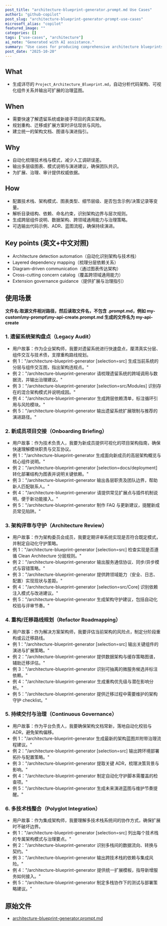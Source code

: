 ```yaml
---
post_title: "architecture-blueprint-generator.prompt.md Use Cases"
author1: "github-copilot"
post_slug: "architecture-blueprint-generator-prompt-use-cases"
microsoft_alias: "copilot"
featured_image: ""
categories: []
tags: ["use-cases", "architecture"]
ai_note: "Generated with AI assistance."
summary: "Use cases for producing comprehensive architecture blueprints from existing codebases with automated analysis, visualization, and governance guidance."
post_date: "2025-10-20"
---
```


<!-- markdownlint-disable MD041 -->

## What

- 生成详尽的 `Project_Architecture_Blueprint.md`，自动分析代码架构、可视化组件关系并输出可扩展的治理蓝图。

## When

- 需要快速了解遗留系统或新接手项目的真实架构。
- 规划重构、迁移或扩展方案时评估现状与风险。
- 建立统一的架构文档、图谱与演进指引。

## Why

- 自动化梳理技术栈与模式，减少人工调研误差。
- 输出多层级图表、模式说明与演进建议，确保团队共识。
- 为扩展、治理、审计提供权威依据。

## How

- 配置技术栈、架构模式、图表类型、细节层级、是否包含示例/决策记录等变量。
- 解析目录结构、依赖、命名约束，识别架构边界与层次规则。
- 生成跨层组件说明、数据架构、跨领域通用能力与治理策略。
- 可选输出代码示例、ADR、蓝图流程，确保持续演进。

## Key points (英文+中文对照)

- Architecture detection automation（自动化识别架构与技术栈）
- Layered dependency mapping（梳理分层依赖关系）
- Diagram-driven communication（通过图表传达架构）
- Cross-cutting concern catalog（覆盖跨领域通用能力）
- Extension governance guidance（提供扩展与治理指引）

## 使用场景

**文件名:取源文件相对路径，然后读取文件名，不包含 .prompt.md，例如 my-custom\\my-prompt\\my-api-create.prompt.md 生成的文件名为 my-api-create**

### 1. 遗留系统架构盘点（Legacy Audit）

- 用户故事：作为企业架构师，我要对遗留系统进行快速盘点，厘清真实分层、组件交互与技术债，支撑重构路线规划。
- 例 1："/architecture-blueprint-generator [selection=src] 生成当前系统的分层与组件交互图，指出架构违规点。"
- 例 2："/architecture-blueprint-generator 请梳理遗留系统的跨域调用与数据流，并输出治理建议。"
- 例 3："/architecture-blueprint-generator [selection=src/Modules] 识别存在的混合架构模式并说明成因。"
- 例 4："/architecture-blueprint-generator 生成跨层依赖清单，标注循环引用与风险模块。"
- 例 5："/architecture-blueprint-generator 输出遗留系统扩展限制与推荐的演进路径。"

### 2. 新成员项目交接（Onboarding Briefing）

- 用户故事：作为技术负责人，我要为新成员提供可视化的项目架构指南，确保快速理解模块职责与交互协议。
- 例 1："/architecture-blueprint-generator 生成面向新成员的高层架构概览与核心组件说明。"
- 例 2："/architecture-blueprint-generator [selection=docs/deployment] 转化部署结构为图表并说明关键依赖。"
- 例 3："/architecture-blueprint-generator 输出各层职责及团队边界，帮助新人匹配联系人。"
- 例 4："/architecture-blueprint-generator 请提供常见扩展点与插件机制说明，便于新功能接入。"
- 例 5："/architecture-blueprint-generator 制作 FAQ 与更新建议，提醒新成员常见陷阱。"

### 3. 架构评审与守护（Architecture Review）

- 用户故事：作为架构委员会成员，我要定期评审系统实现是否符合既定模式，并制定自动化守护策略。
- 例 1："/architecture-blueprint-generator [selection=src] 检查实现是否遵循 Clean Architecture 分层规则。"
- 例 2："/architecture-blueprint-generator 输出服务通信协议、同步/异步模式与容错策略。"
- 例 3："/architecture-blueprint-generator 提供跨领域能力（安全、日志、配置）实现现状与差距。"
- 例 4："/architecture-blueprint-generator [selection=src/Core] 识别依赖注入模式与改进建议。"
- 例 5："/architecture-blueprint-generator 生成架构守护建议，包括自动化校验与评审节奏。"

### 4. 重构/迁移路线规划（Refactor Roadmapping）

- 用户故事：作为解决方案架构师，我要评估当前架构的风险点，制定分阶段重构或云迁移路线。
- 例 1："/architecture-blueprint-generator [selection=src] 输出关键组件的演进与扩展策略。"
- 例 2："/architecture-blueprint-generator 提供数据架构与缓存策略图谱，辅助迁移评估。"
- 例 3："/architecture-blueprint-generator 识别可抽离的微服务候选并标注依赖。"
- 例 4："/architecture-blueprint-generator 生成重构优先级与潜在影响分析。"
- 例 5："/architecture-blueprint-generator 提供迁移过程中需要维护的架构守护 checklist。"

### 5. 持续交付与治理（Continuous Governance）

- 用户故事：作为平台负责人，我要确保架构文档常新，落地自动化校验与 ADR，避免架构偏移。
- 例 1："/architecture-blueprint-generator 生成最新的架构蓝图并附带治理流程建议。"
- 例 2："/architecture-blueprint-generator [selection=src] 输出跨环境部署拓扑与配置策略。"
- 例 3："/architecture-blueprint-generator 提取关键 ADR，梳理决策背景与影响。"
- 例 4："/architecture-blueprint-generator 制定自动化守护脚本需覆盖的检查项。"
- 例 5："/architecture-blueprint-generator 生成未来演进蓝图与维护节奏提醒。"

### 6. 多技术栈整合（Polyglot Integration）

- 用户故事：作为集成架构师，我要理解多技术栈系统间的协作方式，确保扩展时不破坏边界。
- 例 1："/architecture-blueprint-generator [selection=src] 列出每个技术栈的专属架构模式与治理要点。"
- 例 2："/architecture-blueprint-generator 识别多栈间的数据流向、转换与契约。"
- 例 3："/architecture-blueprint-generator 输出跨技术栈的依赖与集成风险。"
- 例 4："/architecture-blueprint-generator 提供统一扩展模板，指导新增服务如何接入。"
- 例 5："/architecture-blueprint-generator 制定多栈协作下的测试与部署策略建议。"

## 原始文件

- [architecture-blueprint-generator.prompt.md](../../prompts/architecture-blueprint-generator.prompt.md)
